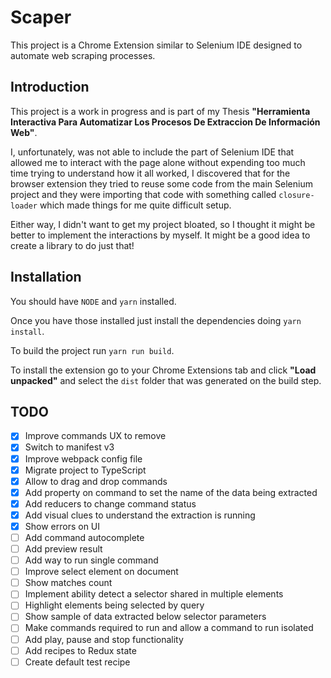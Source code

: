 # Scaper

This project is a Chrome Extension similar to Selenium IDE designed to automate web scraping processes.

## Introduction

This project is a work in progress and is part of my Thesis __"Herramienta Interactiva Para Automatizar Los Procesos De Extraccion De Información Web"__.

I, unfortunately, was not able to include the part of Selenium IDE that allowed me to interact with the page alone without expending too much time trying to understand how it all worked, I discovered that for the browser extension they tried to reuse some code from the main Selenium project and they were importing that code with something called `closure-loader` which made things for me quite difficult setup.

Either way, I didn't want to get my project bloated, so I thought it might be better to implement the interactions by myself. It might be a good idea to create a library to do just that!

## Installation

You should have `NODE` and `yarn` installed.

Once you have those installed just install the dependencies doing `yarn install`.

To build the project run `yarn run build`.

To install the extension go to your Chrome Extensions tab and click __"Load unpacked"__ and select the `dist` folder that was generated on the build step.

## TODO

- [x] Improve commands UX to remove
- [x] Switch to manifest v3
- [x] Improve webpack config file
- [x] Migrate project to TypeScript
- [x] Allow to drag and drop commands
- [x] Add property on command to set the name of the data being extracted
- [x] Add reducers to change command status
- [x] Add visual clues to understand the extraction is running
- [x] Show errors on UI
- [ ] Add command autocomplete
- [ ] Add preview result
- [ ] Add way to run single command
- [ ] Improve select element on document
- [ ] Show matches count
- [ ] Implement ability detect a selector shared in multiple elements
- [ ] Highlight elements being selected by query
- [ ] Show sample of data extracted below selector parameters
- [ ] Make commands required to run and allow a command to run isolated
- [ ] Add play, pause and stop functionality
- [ ] Add recipes to Redux state
- [ ] Create default test recipe
